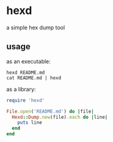 # hexd

a simple hex dump tool

## usage

as an executable:

    hexd README.md
    cat README.md | hexd

as a library:

``` ruby
require 'hexd'

File.open('README.md') do |file|
  Hexd::Dump.new(file).each do |line|
    puts line
  end
end
```
